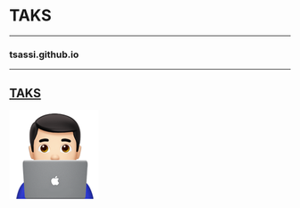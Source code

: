 # TAKS
---
### tsassi.github.io
---
[TAKS](http://www.taks.com.br)
---
![TAKS](/img/notebook.png)


